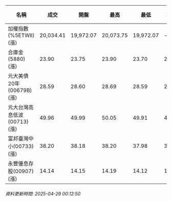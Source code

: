 | 名稱 | 成交 | 開盤 | 最高 | 最低 | 均價 | 成交金額(億) | 昨收 | 漲跌幅 | 漲跌 | 總量 | 昨量 | 振幅 |
| -------- | -------- | -------- | -------- |-------- | -------- | -------- |-------- |-------- |-------- | -------- | -------- |-------- |
|加權指數(%5ETWII) (漲)|20,034.41|19,972.07|20,073.75|19,972.07|-|2,158.92|19,872.73|0.81%|161.68|3,899,869|0|0.51%|
|合庫金(5880) (漲)|23.90|23.75|23.90|23.70|23.81|1.01|23.75|0.63%|0.15|4,259|6,518|0.84%|
|元大美債20年(00679B) (漲)|28.59|28.60|28.69|28.59|28.64|11.31|28.36|0.81%|0.23|39,502|33,702|0.35%|
|元大台灣高息低波(00713) (漲)|49.96|49.99|50.05|49.91|49.98|4.52|49.80|0.32%|0.16|9,046|9,979|0.28%|
|富邦臺灣中小(00733) (漲)|38.20|38.18|38.20|37.98|38.10|0.318|38.07|0.34%|0.13|835|1,933|0.58%|
|永豐優息存股(00907) (漲)|14.14|14.15|14.19|14.12|14.15|0.149|14.11|0.21%|0.03|1,053|816|0.50%|
###### 資料更新時間: 2025-04-29 00:12:50